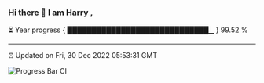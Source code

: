 ### Hi there 👋 I am Harry , 

⏳ Year progress { █████████████████████████████▁ } 99.52 %

---

⏰ Updated on Fri, 30 Dec 2022 05:53:31 GMT

![Progress Bar CI](https://github.com/duykhang68/duykhang68/workflows/Progress%20Bar%20CI/badge.svg)
